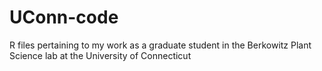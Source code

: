 # UConn-code
R files pertaining to my work as a graduate student in the Berkowitz Plant Science lab at the University of Connecticut
